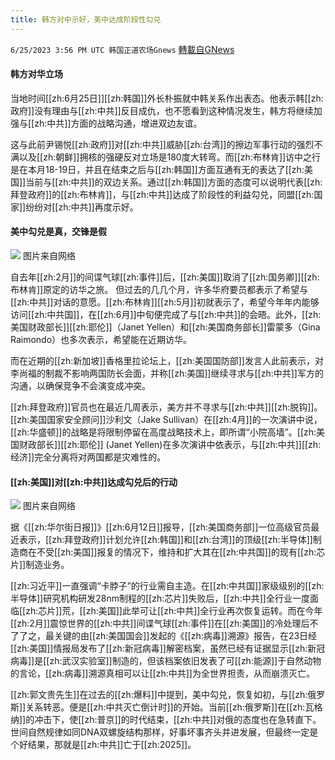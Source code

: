 ```yaml
---
title: 韩方对中示好，美中达成阶段性勾兑
---
```

`6/25/2023 3:56 PM UTC 韩国正道农场Gnews` [轉載自GNews](https://gnews.org/articles/1411458)



#### **韩方对华立场**

当地时间[[zh:6月25日]][[zh:韩国]]外长朴振就中韩关系作出表态。他表示韩[[zh:政府]]没有理由与[[zh:中共]]反目成仇，也不愿看到这种情况发生，韩方将继续加强与[[zh:中共]]方面的战略沟通，增进双边友谊。

  

这与此前尹锡悦[[zh:政府]]对[[zh:中共]]威胁[[zh:台湾]]的擦边军事行动的强烈不满以及[[zh:朝鲜]]拥核的强硬反对立场是180度大转弯。而[[zh:布林肯]]访中之行是在本月18-19日，并且在结束之后与[[zh:韩国]]方面互通有无的表达了[[zh:美国]]当前与[[zh:中共]]的双边关系。通过[[zh:韩国]]方面的态度可以说明代表[[zh:拜登政府]]的[[zh:布林肯]]，与[[zh:中共]]达成了阶段性的利益勾兑，同盟[[zh:国家]]纷纷对[[zh:中共]]再度示好。

  



#### **美中勾兑是真，交锋是假**

  
![](https://ipfs.gnews.org/ipfs/QmeHVMnPLmWAA1nYG5iQCmg67erag5q6ddtfZKJA9Aew6c?filename=IMG_4747.JPG)
图片来自网络


自去年[[zh:2月]]的间谍气球[[zh:事件]]后，[[zh:美国]]取消了[[zh:国务卿]][[zh:布林肯]]原定的访华之旅。 但过去的几几个月，许多华府要员都表示了希望与[[zh:中共]]对话的意愿。[[zh:布林肯]][[zh:5月]]初就表示了，希望今年年内能够访问[[zh:中共国]]，在[[zh:6月]]中旬便完成了与[[zh:中共]]的会晤。此外，[[zh:美国财政部长]][[zh:耶伦]]（Janet Yellen）和[[zh:美国商务部长]]雷蒙多（Gina Raimondo）也多次表示，希望能在近期访华。

  

而在近期的[[zh:新加坡]]香格里拉论坛上，[[zh:美国国防部]]发言人此前表示，对李尚福的制裁不影响两国防长会面，并称[[zh:美国]]继续寻求与[[zh:中共]]军方的沟通，以确保竞争不会演变成冲突。

  

[[zh:拜登政府]]官员也在最近几周表示，美方并不寻求与[[zh:中共]][[zh:脱钩]]。[[zh:美国国家安全顾问]]沙利文（Jake Sullivan）在[[zh:4月]]的一次演讲中说，[[zh:华盛顿]]的战略是将限制停留在高度战略技术上，即所谓“小院高墙”。[[zh:美国财政部长]][[zh:耶伦]] (Janet Yellen)在多次演讲中依表示，与[[zh:中共]][[zh:经济]]完全分离将对两国都是灾难性的。

  


#### **[[zh:美国]]对[[zh:中共]]达成勾兑后的行动**

  
![](https://ipfs.gnews.org/ipfs/QmZHGzsS1tk1nC7NXjcj1j28F99A8cRTC84MCWNKaoPu1H?filename=IMG_4749.JPG)
图片来自网络


据《[[zh:华尔街日报]]》[[zh:6月12日]]报导，[[zh:美国商务部]]一位高级官员最近表示，[[zh:拜登政府]]计划允许[[zh:韩国]]和[[zh:台湾]]的顶级[[zh:半导体]]制造商在不受[[zh:美国]]报复的情况下，维持和扩大其在[[zh:中共国]]的现有[[zh:芯片]]制造业务。

  

[[zh:习近平]]一直强调“卡脖子”的行业需自主造。在[[zh:中共国]]家级级别的[[zh:半导体]]研究机构研发28nm制程的[[zh:芯片]]失败后，[[zh:中共]]全行业一度面临[[zh:芯片]]荒，[[zh:美国]]此举可让[[zh:中共]]全行业再次恢复运转。而在今年[[zh:2月]]震惊世界的[[zh:中共]]间谍气球[[zh:事件]]在[[zh:美国]]的冷处理后不了了之，最关键的由[[zh:美国国会]]发起的《[[zh:病毒]]溯源》报告，在23日经[[zh:美国]]情报局发布了[[zh:新冠病毒]]解密档案，虽然已经有证据显示[[zh:新冠病毒]]是[[zh:武汉实验室]]制造的，但该档案依旧发表了可[[zh:能源]]于自然动物的言论，[[zh:病毒]]溯源真相可以让[[zh:中共]]为全世界担责，从而崩溃灭亡。

  

[[zh:郭文贵先生]]在过去的[[zh:爆料]]中提到，美中勾兑，恢复如初，与[[zh:俄罗斯]]关系转恶。便是[[zh:中共灭亡倒计时]]的开始。当前[[zh:俄罗斯]]在[[zh:瓦格纳]]的冲击下，使[[zh:普京]]的时代结束，[[zh:中共]]对俄的态度也在急转直下。世间自然规律如同DNA双螺旋结构那样，好事坏事齐头并进发展，但最终一定是个好结果，那就是[[zh:中共]]亡于[[zh:2025]]。
